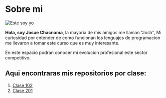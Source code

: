 # Sobre mi
![Este soy yo](https://media.licdn.com/dms/image/C4E03AQHnNI_2o618kQ/profile-displayphoto-shrink_800_800/0/1516884958757?e=1715817600&v=beta&t=qR7_N7mxvGvxnYvXaBySpF1I-39m5ovYwrE9P-u7p5I)

**Hola, soy Josue Chacnama**, la mayoria de mis amigos me llaman "Josh", Mi curiosidad por entender de como funcionan los lenguajes de programacion me llevaron a tomar este curso que es muy interesante.

En este espacio podran conocer mi evolucion profesional este sector competitivo.

## Aqui encontraras mis repositorios por clase:
1. [Clase 102](./102)
2. [Clase 201](./201)

